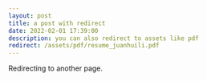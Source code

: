 ```yaml
---
layout: post
title: a post with redirect
date: 2022-02-01 17:39:00
description: you can also redirect to assets like pdf
redirect: /assets/pdf/resume_juanhuili.pdf
---
```


Redirecting to another page.
